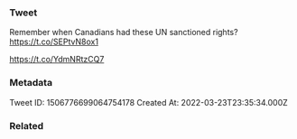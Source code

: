### Tweet
Remember when Canadians had these UN sanctioned rights? https://t.co/SEPtvN8ox1

https://t.co/YdmNRtzCQ7

### Metadata
Tweet ID: 1506776699064754178
Created At: 2022-03-23T23:35:34.000Z

### Related

